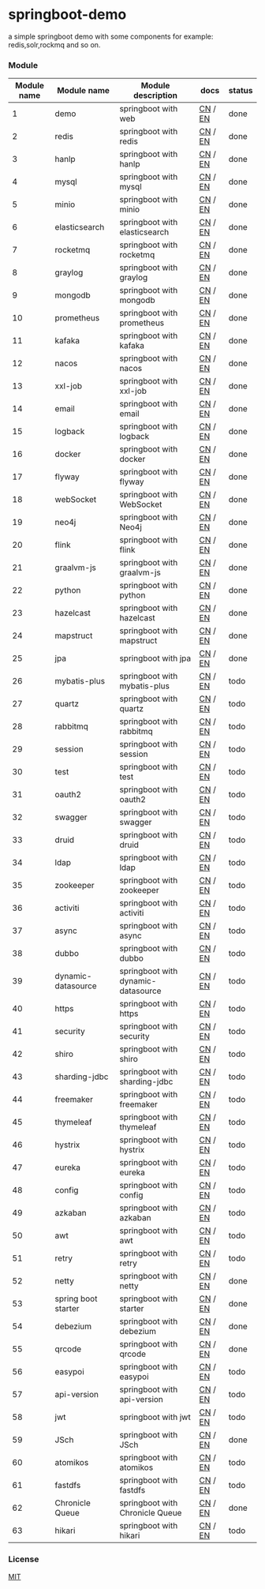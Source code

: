 # springboot-demo

a simple springboot demo with some components for example: redis,solr,rockmq and so on.


###  Module 

| Module name | Module name           | Module description                 | docs                                                                                                                                                                            | status |
|-------------|-----------------------|------------------------------------|---------------------------------------------------------------------------------------------------------------------------------------------------------------------------------|--------|
| 1           | demo                  | springboot with web                | [CN](http://www.liuhaihua.cn/archives/710149.html) / [EN](https://jxausea.medium.com/%E4%B8%80-create-springboot-module-8ed28523a961)                                           | done   |
| 2           | redis                 | springboot with redis              | [CN](http://www.liuhaihua.cn/archives/710158.html) / [EN](https://jxausea.medium.com/springboot-integrated-redis-entry-demo-ea8084843856)                                       | done   |
| 3           | hanlp                 | springboot with hanlp              | [CN](http://www.liuhaihua.cn/archives/710210.html) / [EN](https://jxausea.medium.com/springboot-integrated-hanlp-quick-start-demo-d90e0256e2da)                                 | done   |
| 4           | mysql                 | springboot with mysql              | [CN](http://www.liuhaihua.cn/archives/710165.html) / [EN](https://jxausea.medium.com/springboot-integrated-mysql-entry-demo-0a94a78bdb60)                                       | done   |
| 5           | minio                 | springboot with minio              | [CN](http://www.liuhaihua.cn/archives/710171.html) / [EN](https://jxausea.medium.com/springboot-integrated-minio-quick-start-tutorial-8ef1afe3f9e5)                             | done   |
| 6           | elasticsearch         | springboot with elasticsearch      | [CN](http://www.liuhaihua.cn/archives/710195.html) / [EN](https://jxausea.medium.com/springboot-integrated-elasticsearch-quick-start-demo-cdc17e5380eb)                         | done   |
| 7           | rocketmq              | springboot with rocketmq           | [CN](http://www.liuhaihua.cn/archives/710205.html) / [EN](https://jxausea.medium.com/springboot-integrated-rocketmq-q-quick-start-demo-96aeff8738e7)                            | done   |
| 8           | graylog               | springboot with graylog            | [CN](http://www.liuhaihua.cn/archives/710178.html) / [EN](https://jxausea.medium.com/springboot-integrated-graylog-quick-start-demo-b10b0be04a93)                               | done   |
| 9           | mongodb               | springboot with mongodb            | [CN](http://www.liuhaihua.cn/archives/710188.html) / [EN](https://jxausea.medium.com/springboot-integrated-mongodb-quick-start-demo-78c54e55cc88)                               | done   |
| 10          | prometheus            | springboot with prometheus         | [CN](http://www.liuhaihua.cn/archives/710215.html) / [EN](https://jxausea.medium.com/springboot-integrated-prometheus-quick-start-demo-cdfefd789b48)                            | done   |
| 11          | kafaka                | springboot with kafaka             | [CN](http://www.liuhaihua.cn/archives/710233.html) / [EN](https://jxausea.medium.com/springboot-integrated-kafka-quick-start-demo-c5f217b93336)                                 | done   |
| 12          | nacos                 | springboot with nacos              | [CN](http://www.liuhaihua.cn/archives/710246.html) / [EN](https://medium.com/@jxausea/springboot-intergrated-nacos-quick-start-demo-acca4f5cf749)                               | done   |
| 13          | xxl-job               | springboot with xxl-job            | [CN](http://www.liuhaihua.cn/archives/710250.html) / [EN](https://jxausea.medium.com/springboot-integrated-xxl-job-quick-start-demo-36d28da2f6fe)                               | done   |
| 14          | email                 | springboot with email              | [CN](http://www.liuhaihua.cn/archives/710258.html) / [EN](https://jxausea.medium.com/springboot-integrated-mail-quick-start-demo-f3001c4c52f3)                                  | done   |
| 15          | logback               | springboot with logback            | [CN](http://www.liuhaihua.cn/archives/710275.html) / [EN](https://jxausea.medium.com/springboot-integrates-logback-to-print-color-logs-0062baeaae43)                            | done   |
| 16          | docker                | springboot with docker             | [CN](http://www.liuhaihua.cn/archives/710227.html) / [EN](https://jxausea.medium.com/springboot-integrated-docker-quick-start-demo-3638a847bf8e)                                | done   |
| 17          | flyway                | springboot with flyway             | [CN](http://www.liuhaihua.cn/archives/710280.html) / [EN](https://jxausea.medium.com/spring-boot-integrated-flyway-quick-start-demo-177e49e5d1ab)                               | done   |
| 18          | webSocket             | springboot with WebSocket          | [CN](http://www.liuhaihua.cn/archives/710240.html) / [EN](https://jxausea.medium.com/springboot-integrated-websocket-quick-start-demo-45c889c42ec3)                             | done   |
| 19          | neo4j                 | springboot with Neo4j              | [CN](http://www.liuhaihua.cn/archives/710286.html) / [EN](https://jxausea.medium.com/spring-boot-integrates-neo4j-to-implement-a-simple-knowledge-graph-fca16db05ead)           | done   |
| 20          | flink                 | springboot with flink              | [CN](http://www.liuhaihua.cn/archives/710270.html) / [EN](https://jxausea.medium.com/springboot-integrated-flink-quick-start-demo-1f9287770f26)                                 | done   |
| 21          | graalvm-js            | springboot with graalvm-js         | [CN](http://www.liuhaihua.cn/archives/710296.html) / [EN](https://jxausea.medium.com/spring-boot-integrated-graalvm-js-engine-quick-start-demo-5ee370b9b604)                    | done   |
| 22          | python                | springboot with python             | [CN](http://www.liuhaihua.cn/archives/710307.html) / [EN](https://jxausea.medium.com/spring-boot-integrated-python-engine-quick-start-demo-24d3f96cc4aa)                        | done   |
| 23          | hazelcast             | springboot with hazelcast          | [CN](http://www.liuhaihua.cn/archives/710310.html) / [EN](https://jxausea.medium.com/spring-boot-integrated-hazelcast-implements-distributed-cache-8a83d9ba21df)                | done   |
| 24          | mapstruct             | springboot with mapstruct          | [CN](http://www.liuhaihua.cn/archives/710319.html) / [EN](https://jxausea.medium.com/spring-boot-integrated-mapstruct-quick-start-demo-9246a57ed906)                            | done   |
| 25          | jpa                   | springboot with jpa                | [CN](http://www.liuhaihua.cn/archives/710351.html) / [EN](https://jxausea.medium.com/spring-boot-integrated-jpa-quick-start-demo-4ef95dc4b9bb)                                  | done   |
| 26          | mybatis-plus          | springboot with mybatis-plus       | [CN](###) / [EN](###)                                                                                                                                                           | todo   |
| 27          | quartz                | springboot with quartz             | [CN](###) / [EN](###)                                                                                                                                                           | todo   |
| 28          | rabbitmq              | springboot with rabbitmq           | [CN](###) / [EN](###)                                                                                                                                                           | todo   |
| 29          | session               | springboot with session            | [CN](###) / [EN](###)                                                                                                                                                           | todo   |
| 30          | test                  | springboot with test               | [CN](###) / [EN](###)                                                                                                                                                           | todo   |
| 31          | oauth2                | springboot with oauth2             | [CN](###) / [EN](###)                                                                                                                                                           | todo   |
| 32          | swagger               | springboot with swagger            | [CN](###) / [EN](###)                                                                                                                                                           | todo   |
| 33          | druid                 | springboot with druid              | [CN](###) / [EN](###)                                                                                                                                                           | todo   |
| 34          | ldap                  | springboot with ldap               | [CN](###) / [EN](###)                                                                                                                                                           | todo   |
| 35          | zookeeper             | springboot with zookeeper          | [CN](###) / [EN](###)                                                                                                                                                           | todo   |
| 36          | activiti              | springboot with activiti           | [CN](###) / [EN](###)                                                                                                                                                           | todo   |
| 37          | async                 | springboot with async              | [CN](###) / [EN](###)                                                                                                                                                           | todo   |
| 38          | dubbo                 | springboot with dubbo              | [CN](###) / [EN](###)                                                                                                                                                           | todo   |
| 39          | dynamic-datasource    | springboot with dynamic-datasource | [CN](###) / [EN](###)                                                                                                                                                           | todo   |
| 40          | https                 | springboot with https              | [CN](###) / [EN](###)                                                                                                                                                           | todo   |
| 41          | security              | springboot with security           | [CN](###) / [EN](###)                                                                                                                                                           | todo   |
| 42          | shiro                 | springboot with shiro              | [CN](###) / [EN](###)                                                                                                                                                           | todo   |
| 43          | sharding-jdbc         | springboot with sharding-jdbc      | [CN](###) / [EN](###)                                                                                                                                                           | todo   |
| 44          | freemaker             | springboot with freemaker          | [CN](###) / [EN](###)                                                                                                                                                           | todo   |
| 45          | thymeleaf             | springboot with thymeleaf          | [CN](###) / [EN](###)                                                                                                                                                           | todo   |
| 46          | hystrix               | springboot with hystrix            | [CN](###) / [EN](###)                                                                                                                                                           | todo   |
| 47          | eureka                | springboot with eureka             | [CN](###) / [EN](###)                                                                                                                                                           | todo   |
| 48          | config                | springboot with config             | [CN](###) / [EN](###)                                                                                                                                                           | todo   |
| 49          | azkaban               | springboot with azkaban            | [CN](###) / [EN](###)                                                                                                                                                           | todo   |
| 50          | awt                   | springboot with awt                | [CN](###) / [EN](###)                                                                                                                                                           | todo   |
| 51          | retry                 | springboot with retry              | [CN](###) / [EN](###)                                                                                                                                                           | todo   |
| 52          | netty                 | springboot with netty              | [CN](http://www.liuhaihua.cn/archives/710299.html) / [EN](https://jxausea.medium.com/spring-boot-intergratd-netty-implements-websocket-communication-2302e09cf748)              | done   |
| 53          | spring boot starter   | springboot with starter            | [CN](http://www.liuhaihua.cn/archives/710303.html) / [EN](https://jxausea.medium.com/how-to-make-your-custom-spring-boot-starter-component-b6b88bc47415)                        | done   |
| 54          | debezium              | springboot with debezium           | [CN](http://www.liuhaihua.cn/archives/710327.html) / [EN](https://jxausea.medium.com/spring-boot-integrated-debezium-quick-start-demo-cbbc6fa8a16f)                             | done   |
| 55          | qrcode                | springboot with qrcode             | [CN](http://www.liuhaihua.cn/archives/710338.html) / [EN](https://jxausea.medium.com/spring-boot-integrates-zxing-to-implement-the-function-of-generating-qr-codes-2db3209b80e7) | done   |
| 56          | easypoi               | springboot with easypoi            | [CN](###) / [EN](###)                                                                                                                                                           | todo   |
| 57          | api-version           | springboot with api-version        | [CN](###) / [EN](###)                                                                                                                                                           | todo   |
| 58          | jwt                   | springboot with jwt                | [CN](###) / [EN](###)                                                                                                                                                           | todo   |
| 59          | JSch                  | springboot with JSch               | [CN](http://www.liuhaihua.cn/archives/710346.html) / [EN](https://jxausea.medium.com/spring-boot-integrated-jsch-quick-start-demo-3e02e90a5eb5)                                 | done   |
| 60          | atomikos              | springboot with atomikos           | [CN](###) / [EN](###)                                                                                                                                                           | todo   |
| 61          | fastdfs               | springboot with fastdfs            | [CN](###) / [EN](###)                                                                                                                                                           | todo   |
| 62          | Chronicle Queue       | springboot with Chronicle Queue    | [CN](http://www.liuhaihua.cn/archives/710334.html) / [EN](https://jxausea.medium.com/spring-boot-integrated-chronicle-queue-quick-start-demo-a9b776b9c2b4)                      | done   |
| 63          | hikari                | springboot with hikari             | [CN](###) / [EN](###)                                                                                                                                                           | todo   |






### License

[MIT](http://opensource.org/licenses/MIT)
